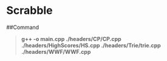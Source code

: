 # Scrabble

##Command
> **g++ -o main.cpp ./headers/CP/CP.cpp ./headers/HighScores/HS.cpp ./headers/Trie/trie.cpp ./headers/WWF/WWF.cpp**

